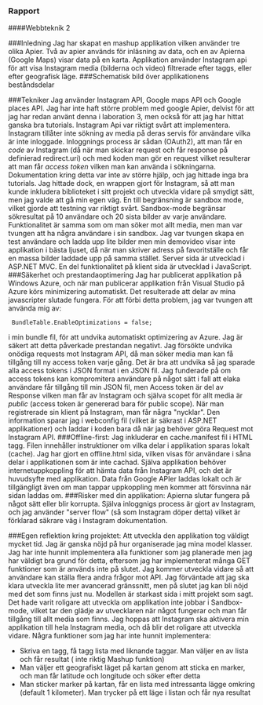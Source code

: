### Rapport

####Webbteknik 2

###Inledning
Jag har skapat en mashup applikation vilken använder tre olika Apier. Två av apier används för inläsning av data, och en av Apierna (Google Maps) visar data på en karta. Applikation använder Instagram api för att visa Instagram media (bilderna och video) filtrerade efter taggs, eller efter geografisk läge.
###Schematisk bild över applikationens beståndsdelar

###Tekniker
Jag använder Instagram API, Google maps API och Google places API. Jag har inte haft större problem med google Apier, delvist för att jag har redan använt denna i laboration 3, men också för att jag har hittat ganska bra tutorials.
Instagram Api var riktigt svårt att implementera. Instagram tillåter inte sökning av media på deras servis för användare vilka är inte inloggade. Inloggnings process är sådan (OAuth2), att man får en _code_ av Instagram (då när man skickar request och får response på definierad redirect.uri) och med koden man gör en request vilket resulterar att man får _access token_ vilken man kan använda i sökningarna. Dokumentation kring detta var inte av större hjälp, och jag hittade inga bra tutorials. Jag hittade dock, en wrappen gjort för Instagram, så att man kunde inkludera biblioteket i sitt projekt och utveckla vidare på smydigt sätt, men jag valde att gå min egen väg.
En till begränsning är sandbox mode, vilket gjorde att testning var riktigt svårt. Sandbox-mode begränsar sökresultat på 10 användare och 20 sista bilder av varje användare. Funktionalitet är samma som om man söker mot allt media, men man var tvungen att ha några användare i sin sandbox. Jag var tvungen skapa en test användare och ladda upp lite bilder men min demovideo visar inte applikation i bästa ljuset, då när man skriver adress på favoritställe och får en massa bilder laddade upp på samma stället.
Server sida är utvecklad i ASP.NET MVC.
En del funktionalitet på klient sida är utvecklad i JavaScript.
###Säkerhet och prestandaoptimering
Jag har publicerat applikation på Windows Azure, och när man publicerar applikation från Visual Studio på Azure körs minimizering automatiskt. Det resulterade att delar av mina javascripter slutade fungera. För att förbi detta problem, jag var tvungen att använda mig av:
```
 BundleTable.EnableOptimizations = false;
```
i min bundle fil, för att undvika automatiskt optimizering av Azure. Jag är säkert att detta påverkade prestandan negativt.
Jag försökte undvika onödiga requests mot Instagram API, då man söker media man kan få tillgång till ny access token varje gång. Det är bra att undvika så jag sparade alla access tokens i JSON format i en JSON fil. Jag funderade på om access tokens kan kompromitera användare på något sätt i fall att elaka användare får tillgång till min JSON fil, men Access token är del av Response vilken man får av Instagram och själva scopet för allt media är _public_ (access token är genererad bara för public scope).
När man registrerade sin klient på Instagram, man får några "nycklar". Den information sparar jag i webconfig fil (vilket är säkrast i ASP.NET applikationer) och laddar i koden bara då när jag behöver göra Request mot Instagram API.
###Offline-first:
Jag inkluderar en cache.manifest fil i HTML tagg. Filen innehåller instruktioner om vilka delar i applikation sparas lokalt (cache).
Jag har gjort en offline.html sida, vilken visas för användare i såna delar i applikationen som är inte cachad.
Själva applikation behöver internetuppkoppling för att hämta data från Instagram API, och det är huvudsyfte med applikation. Data från Google APIer laddas lokalt och är tillgängligt även om man tappar uppkoppling men kommer att försvinna när sidan laddas om.
###Risker med din applikation:
Apierna slutar fungera på något sätt eller blir korrupta. Själva inloggnigs process är gjort av Instagram, och jag använder "server flow" (så som Instagram döper detta) vilket är förklarad säkrare väg i Instagram dokumentation.

###Egen reflektion kring projektet:
Att utveckla den applikation tog väldigt mycket tid. Jag är ganska nöjd på hur organiserade jag mina model klasser. Jag har inte hunnit implementera alla funktioner som jag planerade men jag har väldigt bra grund för detta, eftersom jag har implementerat många GET funktioner som är används inte på slutet. Jag kommer utveckla vidare så att användare kan ställa flera andra frågor mot API. Jag förväntade att jag ska klara utveckla lite mer avancerad gränssnitt, men på slutet jag kan bli nöjd med det som finns just nu.
Modellen är starkast sida i mitt projekt som sagt. Det hade varit roligare att utveckla  om applikation inte jobbar i Sandbox-mode, vilket tar den glädje av utvecklaren när något fungerar och man får tillgång till allt media som finns. Jag hoppas att Instagram ska aktivera min applikation till hela Instagram media, och då blir det roligare att utveckla vidare.
Några funktioner som jag har inte hunnit implementera:
* Skriva en tagg, få tagg lista med liknande taggar. Man väljer en av lista och får resultat ( inte riktig Mashup funktion)
* Man väljer ett geografiskt läget på kartan genom att sticka en marker, och man får latitude och longitude och söker efter detta
* Man sticker marker på kartan, får en lista med intressanta lägge omkring (default 1 kilometer). Man trycker på ett läge i listan och får nya resultat
